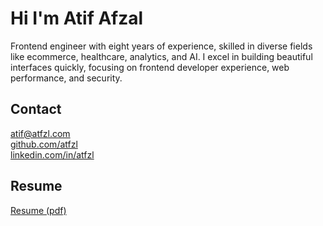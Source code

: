 # Hi I'm Atif Afzal

Frontend engineer with eight years of experience, skilled in diverse fields like ecommerce, healthcare, analytics, and AI. I excel in building beautiful interfaces quickly, focusing on frontend developer experience, web performance, and security.

## Contact

[atif@atfzl.com](mailto:atif@atfzl.com)  
[github.com/atfzl](https://github.com/atfzl)  
[linkedin.com/in/atfzl](https://linkedin.com/in/atfzl)  

## Resume

[Resume (pdf)](/files/atif_afzal_resume.pdf)
